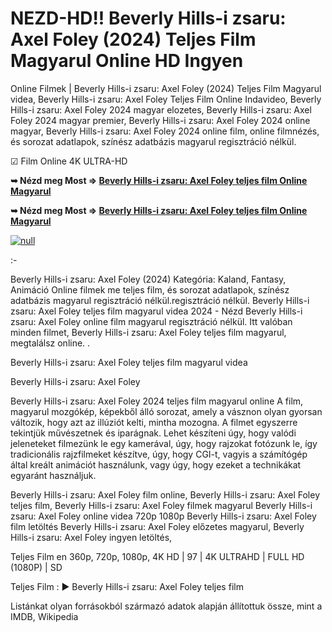 # NEZD-HD!! Beverly Hills-i zsaru: Axel Foley (2024) Teljes Film Magyarul Online HD Ingyen

Online Filmek | Beverly Hills-i zsaru: Axel Foley (2024) Teljes Film Magyarul videa, Beverly Hills-i zsaru: Axel Foley Teljes Film Online Indavideo, Beverly Hills-i zsaru: Axel Foley 2024 magyar elozetes, Beverly Hills-i zsaru: Axel Foley 2024 magyar premier, Beverly Hills-i zsaru: Axel Foley 2024 online magyar, Beverly Hills-i zsaru: Axel Foley 2024 online film, online filmnézés, és sorozat adatlapok, színész adatbázis magyarul regisztráció nélkül.

☑ Film Online 4K ULTRA-HD

**➥ Nézd meg Most => [Beverly Hills-i zsaru: Axel Foley teljes film Online Magyarul](https://t.co/e4mdSbmMU3)**

**➥ Nézd meg Most => [Beverly Hills-i zsaru: Axel Foley teljes film Online Magyarul](https://t.co/e4mdSbmMU3)**

[![null](https://static.wixstatic.com/media/855a25_043b5abeb4ae4d35ac003198e7fe56ed~mv2.gif)](https://t.co/e4mdSbmMU3)

:-

Beverly Hills-i zsaru: Axel Foley (2024) Kategória: Kaland, Fantasy, Animáció Online filmek me teljes film, és sorozat adatlapok, színész adatbázis magyarul regisztráció nélkül.regisztráció nélkül. Beverly Hills-i zsaru: Axel Foley teljes film magyarul videa 2024 - Nézd Beverly Hills-i zsaru: Axel Foley online film magyarul regisztráció nélkül. Itt valóban minden filmet, Beverly Hills-i zsaru: Axel Foley teljes film magyarul, megtalálsz online.
.

Beverly Hills-i zsaru: Axel Foley teljes film magyarul videa

Beverly Hills-i zsaru: Axel Foley

Beverly Hills-i zsaru: Axel Foley 2024 teljes film magyarul online A film, magyarul mozgókép, képekből álló sorozat, amely a vásznon olyan gyorsan változik, hogy azt az illúziót kelti, mintha mozogna. A filmet egyszerre tekintjük művészetnek és iparágnak. Lehet készíteni úgy, hogy valódi jeleneteket filmezünk le egy kamerával, úgy, hogy rajzokat fotózunk le, így tradicionális rajzfilmeket készítve, úgy, hogy CGI-t, vagyis a számítógép által kreált animációt használunk, vagy úgy, hogy ezeket a technikákat egyaránt használjuk.

Beverly Hills-i zsaru: Axel Foley film online,
Beverly Hills-i zsaru: Axel Foley teljes film,
Beverly Hills-i zsaru: Axel Foley filmek magyarul
Beverly Hills-i zsaru: Axel Foley online videa 720p 1080p
Beverly Hills-i zsaru: Axel Foley film letöltés
Beverly Hills-i zsaru: Axel Foley előzetes magyarul,
Beverly Hills-i zsaru: Axel Foley ingyen letöltés,

Teljes Film en 360p, 720p, 1080p, 4K HD | 97 | 4K ULTRAHD | FULL HD (1080P) | SD

Teljes Film : ► Beverly Hills-i zsaru: Axel Foley teljes film

Listánkat olyan forrásokból származó adatok alapján állítottuk össze, mint a IMDB, Wikipedia
